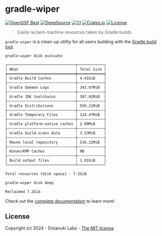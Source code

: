 # gradle-wiper

[![OpenSSF Best](https://www.bestpractices.dev/projects/8920/badge)](https://www.bestpractices.dev/projects/8920)
[![DeepSource](https://app.deepsource.com/gh/dotanuki-labs/gradle-wiper.svg/?label=active+issues&token=_GtR-4HW2ttd966CiJOOYEw6)](https://app.deepsource.com/gh/dotanuki-labs/gradle-wiper/)
[![CI](https://github.com/dotanuki-labs/gradle-wiper/actions/workflows/ci.yml/badge.svg)](https://github.com/dotanuki-labs/gradle-wiper/actions/workflows/ci.yml)
[![Crates.io](https://img.shields.io/crates/v/gradle-wiper)](https://crates.io/crates//gradle-wiper)
[![License](https://img.shields.io/github/license/dotanuki-labs/gradle-wiper)](https://choosealicense.com/licenses/mit)

> Easily reclaim machine resources taken by Gradle builds

`gradle-wiper` is a clean-up utility for all users building with the
[Gradle build tool](https://gradle.org/).

```bash
gradle-wiper disk evaluate

╭───────────────────────────────┬────────────╮
│ What                          ┆ Total Size │
╞═══════════════════════════════╪════════════╡
│ Gradle Build Caches           ┆ 4.41GiB    │
├╌╌╌╌╌╌╌╌╌╌╌╌╌╌╌╌╌╌╌╌╌╌╌╌╌╌╌╌╌╌╌┼╌╌╌╌╌╌╌╌╌╌╌╌┤
│ Gradle Daemon Logs            ┆ 343.67MiB  │
├╌╌╌╌╌╌╌╌╌╌╌╌╌╌╌╌╌╌╌╌╌╌╌╌╌╌╌╌╌╌╌┼╌╌╌╌╌╌╌╌╌╌╌╌┤
│ Gradle JDK toolchains         ┆ 307.02MiB  │
├╌╌╌╌╌╌╌╌╌╌╌╌╌╌╌╌╌╌╌╌╌╌╌╌╌╌╌╌╌╌╌┼╌╌╌╌╌╌╌╌╌╌╌╌┤
│ Gradle Distributions          ┆ 556.21MiB  │
├╌╌╌╌╌╌╌╌╌╌╌╌╌╌╌╌╌╌╌╌╌╌╌╌╌╌╌╌╌╌╌┼╌╌╌╌╌╌╌╌╌╌╌╌┤
│ Gradle Temporary Files        ┆ 124.47MiB  │
├╌╌╌╌╌╌╌╌╌╌╌╌╌╌╌╌╌╌╌╌╌╌╌╌╌╌╌╌╌╌╌┼╌╌╌╌╌╌╌╌╌╌╌╌┤
│ Gradle platform-native caches ┆ 2.09MiB    │
├╌╌╌╌╌╌╌╌╌╌╌╌╌╌╌╌╌╌╌╌╌╌╌╌╌╌╌╌╌╌╌┼╌╌╌╌╌╌╌╌╌╌╌╌┤
│ Gradle build-scans data       ┆ 3.53MiB    │
├╌╌╌╌╌╌╌╌╌╌╌╌╌╌╌╌╌╌╌╌╌╌╌╌╌╌╌╌╌╌╌┼╌╌╌╌╌╌╌╌╌╌╌╌┤
│ Maven local repository        ┆ 536.22MiB  │
├╌╌╌╌╌╌╌╌╌╌╌╌╌╌╌╌╌╌╌╌╌╌╌╌╌╌╌╌╌╌╌┼╌╌╌╌╌╌╌╌╌╌╌╌┤
│ Konan/KMP Caches              ┆ 0B         │
├╌╌╌╌╌╌╌╌╌╌╌╌╌╌╌╌╌╌╌╌╌╌╌╌╌╌╌╌╌╌╌┼╌╌╌╌╌╌╌╌╌╌╌╌┤
│ Build output files            ┆ 1.01GiB    │
╰───────────────────────────────┴────────────╯

Total resources (disk space) : 7.2GiB

```

```bash
gradle-wiper disk deep

Reclaimed 7.2Gib

```

Check out the
[complete documentation](https://dotanuki-labs.github.io/gradle-wiper/)
to learn more!

## License

Copyright (c) 2024 - Dotanuki Labs - [The MIT license](https://choosealicense.com/licenses/mit)
